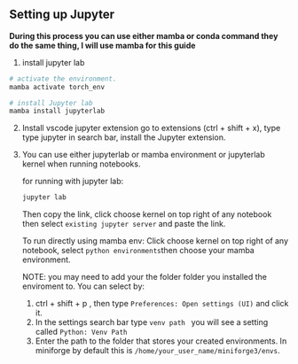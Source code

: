 ## Setting up Jupyter

**During this process you can use either mamba or conda command they do the same thing, I will use mamba for this guide**

1. install jupyter lab
```bash
# activate the environment.
mamba activate torch_env

# install Jupyter lab
mamba install jupyterlab
```

2. Install vscode jupyter extension
go to extensions (ctrl + shift + x), type type jupyter in search bar, install the Jupyter extension.

3. You can use either jupyterlab or mamba environment or jupyterlab kernel when running notebooks.

    for running with jupyter lab:
    ```bash
    jupyter lab
    ```
    Then copy the link, click choose kernel on top right of any notebook then select `existing jupyter server` and paste the link.

    To run directly using mamba env:
    Click choose kernel on top right of any notebook, select `python environments`then choose your mamba environment.

    NOTE: you may need to add your the folder folder you installed the enviroment to. You can select by:
    1. ctrl + shift + p , then type `Preferences: Open settings (UI)` and click it.
    2. In the settings search bar type `venv path ` you will see a setting called `Python: Venv Path`
    3. Enter the path to the folder that stores your created environments. In miniforge by default this is `/home/your_user_name/miniforge3/envs`.

    